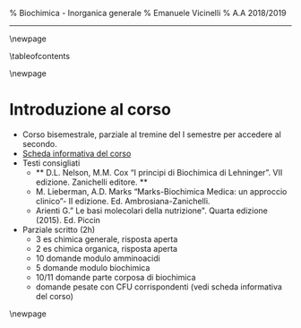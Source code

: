 % Biochimica - Inorganica generale
% Emanuele Vicinelli
% A.A 2018/2019

***
\newpage

\tableofcontents

\newpage

# Introduzione al corso
- Corso bisemestrale, parziale al tremine del I semestre per accedere al secondo.
- [Scheda informativa del corso](http://tny.im/bc6sr)
- Testi consigliati
    - ** D.L. Nelson, M.M. Cox “I principi di Biochimica di Lehninger”. VII edizione. Zanichelli editore. **
    - M. Lieberman, A.D. Marks “Marks-Biochimica Medica: un approccio clinico”- II edizione. Ed. Ambrosiana-Zanichelli.
    - Arienti G.” Le basi molecolari della nutrizione". Quarta edizione (2015). Ed. Piccin
- Parziale scritto (2h)
    - 3 es chimica generale, risposta aperta
    - 2 es chimica organica, risposta aperta
    - 10 domande modulo amminoacidi
    - 5 domande modulo biochimica
    - 10/11 domande parte corposa di biochimica
    - domande pesate con CFU corrispondenti (vedi scheda informativa del corso)

\newpage
